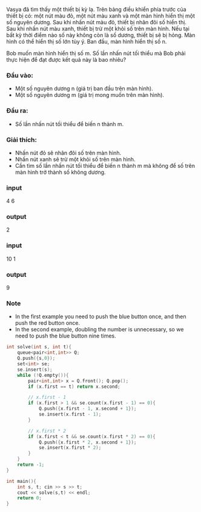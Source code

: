 Vasya đã tìm thấy một thiết bị kỳ lạ. Trên bảng điều khiển phía trước của thiết bị có: một nút màu đỏ, 
một nút màu xanh và một màn hình hiển thị một số nguyên dương. Sau khi nhấn nút màu đỏ, thiết bị nhân đôi số hiển thị. 
Sau khi nhấn nút màu xanh, thiết bị trừ một khỏi số trên màn hình. Nếu tại bất kỳ thời điểm nào số này không còn là số dương, 
thiết bị sẽ bị hỏng. Màn hình có thể hiển thị số lớn tùy ý. Ban đầu, màn hình hiển thị số n.

Bob muốn màn hình hiển thị số m. Số lần nhấn nút tối thiểu mà Bob phải thực hiện để đạt được kết quả này là bao nhiêu?

### Đầu vào:
- Một số nguyên dương n (giá trị ban đầu trên màn hình).
- Một số nguyên dương m (giá trị mong muốn trên màn hình).
### Đầu ra:
- Số lần nhấn nút tối thiểu để biến n thành m.
### Giải thích:
- Nhấn nút đỏ sẽ nhân đôi số trên màn hình.
- Nhấn nút xanh sẽ trừ một khỏi số trên màn hình.
- Cần tìm số lần nhấn nút tối thiểu để biến n thành m mà không để số trên màn hình trở thành số không dương.

### input
4 6
### output
2
### input
10 1
### output
9
### Note
- In the first example you need to push the blue button once, and then push the red button once.
- In the second example, doubling the number is unnecessary, so we need to push the blue button nine times.

```cpp
int solve(int s, int t){
    queue<pair<int,int>> Q;
    Q.push({s,0});
    set<int> se;
    se.insert(s);
    while (!Q.empty()){
        pair<int,int> x = Q.front(); Q.pop();
        if (x.first == t) return x.second;

        // x.first - 1
        if (x.first > 1 && se.count(x.first - 1) == 0){
            Q.push({x.first - 1, x.second + 1});
            se.insert(x.first - 1);
        }

        // x.first * 2
        if (x.first < t && se.count(x.first * 2) == 0){
            Q.push({x.first * 2, x.second + 1});
            se.insert(x.first * 2);
        }
    }
    return -1;
}

int main(){
    int s, t; cin >> s >> t;
    cout << solve(s,t) << endl;
    return 0;
}
```
